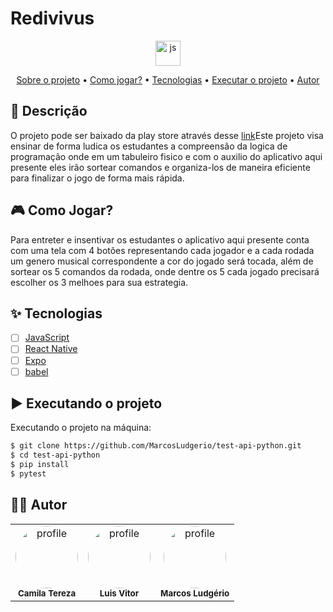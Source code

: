 # Redivivus
<div align="center" display="flex" style="justify-content:flex-start;">
      <img align="center" alt="js" height="40" width="40" src="https://cdn.jsdelivr.net/gh/devicons/devicon/icons/python/python-original.svg" />
</div>

<p align="center">
 <a href="#desc">Sobre o projeto</a> •
 <a href="#howtogame">Como jogar?</a> •
 <a href="#tecnologias">Tecnologias</a> • 
 <a href="#executando">Executar o projeto</a> • 
 <a href="#autor">Autor</a>
</p>

<div id="desc"/>

## 📝 Descrição
O projeto pode ser baixado da play store através desse [link](http://play.google.com)Este projeto visa ensinar de forma ludica os estudantes a compreensão da logica de programação onde em um tabuleiro fisico e com o auxilio do aplicativo aqui presente eles irão sortear comandos e organiza-los de maneira eficiente para finalizar o jogo de forma mais rápida.

<div id="howtogame"/>

## 🎮 Como Jogar?
Para entreter e insentivar os estudantes o aplicativo aqui presente conta com uma tela com 4 botões representando cada jogador e a cada rodada um genero musical correspondente a cor do jogado será tocada, além de sortear os 5 comandos da rodada, onde dentre os 5 cada jogado precisará escolher os 3 melhoes para sua estrategia.

<div id="tecnologias"/>

## ✨ Tecnologias

-   [ ] [JavaScript](https://www.python.org/)
-   [ ] [React Native](https://docs.pytest.org/en/6.2.x/contents.html)
-   [ ] [Expo](https://docs.python-requests.org/en/latest/)
-   [ ] [babel](https://github.com/MarcosLudgerio/api-automation-test)
  
<div id="executando" />

## ▶️ Executando o projeto

Executando o projeto na máquina:

```sh
$ git clone https://github.com/MarcosLudgerio/test-api-python.git
$ cd test-api-python
$ pip install
$ pytest
```

<div id="autor" />

## 👩‍💻 Autor 

<table>
   <tr>
     <td align="center">
        <a href="https://github.com/camilatereza">
         <img style="border-radius: 50%;" src="https://github.com/camilatereza.png" width="100px;" alt="profile"/>
        </a>
        <br/><sub><b>Camila Tereza</b></sub>
     </td>
     <td align="center">
        <a href="https://github.com/vitoramrm">
         <img style="border-radius: 50%;" src="https://github.com/vitoramrm.png" width="100px;" alt="profile"/>
        </a>
        <br/><sub><b>Luis Vitor</b></sub>
     </td>
     <td align="center">
        <a href="https://github.com/marcosludgerio">
         <img style="border-radius: 50%;" src="https://github.com/marcosludgerio.png" width="100px;" alt="profile"/>
        </a>
        <br/><sub><b>Marcos Ludgério</b></sub>
     </td>
   </tr>
</table>